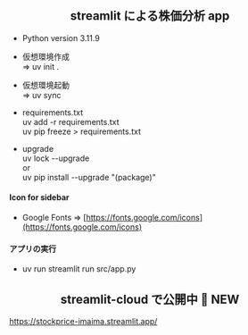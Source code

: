 ## <div align="center">streamlit による株価分析 app </div>

- Python version 3.11.9

- 仮想環境作成<br>
  => uv init .<br>

- 仮想環境起動<br>
  => uv sync<br>

- requirements.txt<br>
  uv add -r requirements.txt<br>
  uv pip freeze > requirements.txt<br>

- upgrade<br>
 uv lock --upgrade<br>
  or<br>
 uv pip install --upgrade "(package)" <br>

#### Icon for sidebar

- Google Fonts => [https://fonts.google.com/icons](https://fonts.google.com/icons)

#### アプリの実行

- uv run streamlit run src/app.py

## <div align="center">streamlit-cloud で公開中 🚀 NEW</div>

https://stockprice-imaima.streamlit.app/
